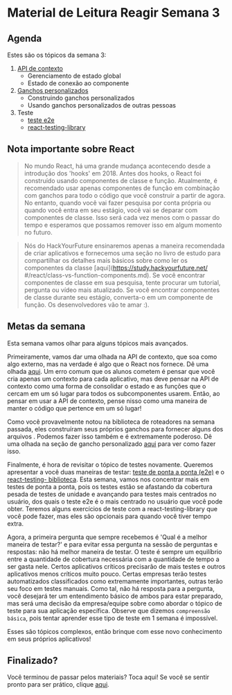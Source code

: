 # Material de Leitura Reagir Semana 3

## Agenda

Estes são os tópicos da semana 3:

1. [API de contexto](https://study.hackyourfuture.net/#/react/context-api.md)
   - Gerenciamento de estado global
   - Estado de conexão ao componente
2. [Ganchos personalizados](https://study.hackyourfuture.net/#/react/custom-hooks.md)
   - Construindo ganchos personalizados
   - Usando ganchos personalizados de outras pessoas
3. Teste
   - [teste e2e](https://study.hackyourfuture.net/#/testing/e2e-testing.md)
   - [react-testing-library](https://study.hackyourfuture.net/#/react/testing.md)

## Nota importante sobre React

> No mundo React, há uma grande mudança acontecendo desde a introdução dos 'hooks' em 2018. Antes dos hooks, o React foi construído usando componentes de classe e função. Atualmente, é recomendado usar apenas componentes de função em combinação com ganchos para todo o código que você construir a partir de agora. No entanto, quando você vai fazer pesquisa por conta própria ou quando você entra em seu estágio, você vai se deparar com componentes de classe. Isso será cada vez menos com o passar do tempo e esperamos que possamos remover isso em algum momento no futuro.

> Nós do HackYourFuture ensinaremos apenas a maneira recomendada de criar aplicativos e fornecemos uma seção no livro de estudo para compartilhar os detalhes mais básicos sobre como ler os componentes da classe [aqui](https://study.hackyourfuture.net/ #/react/class-vs-function-components.md). Se você encontrar componentes de classe em sua pesquisa, tente procurar um tutorial, pergunta ou vídeo mais atualizado. Se você encontrar componentes de classe durante seu estágio, converta-o em um componente de função. Os desenvolvedores vão te amar :).

## Metas da semana

Esta semana vamos olhar para alguns tópicos mais avançados.

Primeiramente, vamos dar uma olhada na API de contexto, que soa como algo externo, mas na verdade é algo que o React nos fornece. Dê uma olhada [aqui](https://study.hackyourfuture.net/#/react/context-api.md). Um erro comum que os alunos cometem é pensar que você cria apenas um contexto para cada aplicativo, mas deve pensar na API de contexto como uma forma de consolidar o estado e as funções que o cercam em um só lugar para todos os subcomponentes usarem. Então, ao pensar em usar a API de contexto, pense nisso como uma maneira de manter o código que pertence em um só lugar!

Como você provavelmente notou na biblioteca de roteadores na semana passada, eles construíram seus próprios ganchos para fornecer alguns dos arquivos . Podemos fazer isso também e é extremamente poderoso. Dê uma olhada na seção de gancho personalizado [aqui](https://study.hackyourfuture.net/#/react/custom-hooks.md) para ver como fazer isso.

Finalmente, é hora de revisitar o tópico de testes novamente. Queremos apresentar a você duas maneiras de testar: [teste de ponta a ponta (e2e)](https://study.hackyourfuture.net/#/testing/e2e-testing.md) e o [react-testing- biblioteca](https://study.hackyourfuture.net/#/react/testing.md). Esta semana, vamos nos concentrar mais em testes de ponta a ponta, pois os testes estão se afastando da cobertura pesada de testes de unidade e avançando para testes mais centrados no usuário, dos quais o teste e2e é o mais centrado no usuário que você pode obter. Teremos alguns exercícios de teste com a react-testing-library que você pode fazer, mas eles são opcionais para quando você tiver tempo extra.

Agora, a primeira pergunta que sempre recebemos é 'Qual é a melhor maneira de testar?' e para evitar essa pergunta na sessão de perguntas e respostas: não há melhor maneira de testar. O teste é sempre um equilíbrio entre a quantidade de cobertura necessária com a quantidade de tempo a ser gasta nele. Certos aplicativos críticos precisarão de mais testes e outros aplicativos menos críticos muito pouco. Certas empresas terão testes automatizados classificados como extremamente importantes, outras terão seu foco em testes manuais. Como tal, não há resposta para a pergunta, você desejará ter um entendimento básico de ambos para estar preparado, mas será uma decisão da empresa/equipe sobre como abordar o tópico de teste para sua aplicação específica. Observe que dizemos `compreensão básica`, pois tentar aprender esse tipo de teste em 1 semana é impossível.

Esses são tópicos complexos, então brinque com esse novo conhecimento em seus próprios aplicativos!

## Finalizado?

Você terminou de passar pelos materiais? Toca aqui! Se você se sentir pronto para ser prático, clique [aqui](./MAKEME.md).
